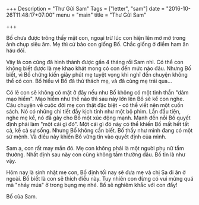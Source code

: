 +++
Description = "Thư Gửi Sam"
Tags = ["letter", "sam"]
date = "2016-10-26T11:48:17+07:00"
menu = "main"
title = "Thư Gửi Sam"

+++

Bố chưa được trông thấy mặt con, ngoại trừ lúc con hiện lên mờ mờ trong ảnh chụp siêu âm. Mẹ thì cứ bảo con giống Bố. Chắc giống ở điểm ham ăn háu đói.

Vậy là con cũng đã hình thành được gần 4 tháng rồi Sam nhỉ. Có thể con không biết được là mẹ khao khát mong có con đến mức nào đâu. Nhưng Bố biết, vì Bố chứng kiến giây phút mẹ tuyệt vọng khi nghĩ đến chuyện không thể có con. Bố hiểu vì Bố đã thử thách mẹ, và đã cùng mẹ trải qua...

Có lẽ con sẽ không có mặt ở đây nếu như Bố không có một tinh thần "dám mạo hiểm". Mạo hiểm như thế nào thì sau này lớn lên Bố sẽ kể con nghe. Câu chuyện về cuộc đời mẹ con thật đặc biệt - có thể viết nên một cuốn sách. Nó có những chi tiết đầy kịch tính như một bộ phim. Lần đầu tiên, nghe mẹ kể, nó đã gây cho Bố một xúc động mạnh. Mạnh đến nỗi Bố quyết định phải làm "một cái gì đó". Một cái gì đó này có thể khiến Bố mất hết tất cả, kể cả sự sống. Nhưng Bố không cần biết. Bố thấy như mình đang có một sứ mệnh. Và điều này khiến Bố vững tin vào quyết định của mình.

Sam ạ, con rất may mắn đó. Mẹ con không phải là một người phụ nữ tầm thường. Nhất định sau này con cũng không tầm thường đâu. Bố tin là như vậy.

Hôm nay là sinh nhật mẹ con, Bố định tối nay sẽ đưa mẹ và chị Sa đi ăn ở ngoài. Bố biết là con sẽ thích điều này. Tuy nhiên con đừng có vui mừng quá mà "nhảy múa" ở trong bụng mẹ nhé. Bố sẽ nghiêm khắc với con đấy!

Bố của Sam.
